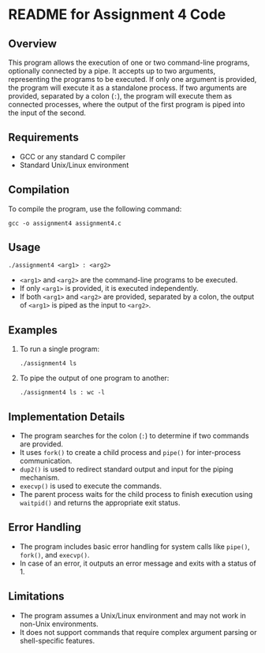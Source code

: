 # README for Assignment 4 Code

## Overview
This program allows the execution of one or two command-line programs, optionally connected by a pipe. It accepts up to two arguments, representing the programs to be executed. If only one argument is provided, the program will execute it as a standalone process. If two arguments are provided, separated by a colon (`:`), the program will execute them as connected processes, where the output of the first program is piped into the input of the second.

## Requirements
- GCC or any standard C compiler
- Standard Unix/Linux environment

## Compilation
To compile the program, use the following command:

```
gcc -o assignment4 assignment4.c
```

## Usage
```
./assignment4 <arg1> : <arg2>
```

- `<arg1>` and `<arg2>` are the command-line programs to be executed.
- If only `<arg1>` is provided, it is executed independently.
- If both `<arg1>` and `<arg2>` are provided, separated by a colon, the output of `<arg1>` is piped as the input to `<arg2>`.

## Examples
1. To run a single program:
   ```
   ./assignment4 ls
   ```

2. To pipe the output of one program to another:
   ```
   ./assignment4 ls : wc -l
   ```

## Implementation Details
- The program searches for the colon (`:`) to determine if two commands are provided.
- It uses `fork()` to create a child process and `pipe()` for inter-process communication.
- `dup2()` is used to redirect standard output and input for the piping mechanism.
- `execvp()` is used to execute the commands.
- The parent process waits for the child process to finish execution using `waitpid()` and returns the appropriate exit status.

## Error Handling
- The program includes basic error handling for system calls like `pipe()`, `fork()`, and `execvp()`.
- In case of an error, it outputs an error message and exits with a status of 1.

## Limitations
- The program assumes a Unix/Linux environment and may not work in non-Unix environments.
- It does not support commands that require complex argument parsing or shell-specific features.
